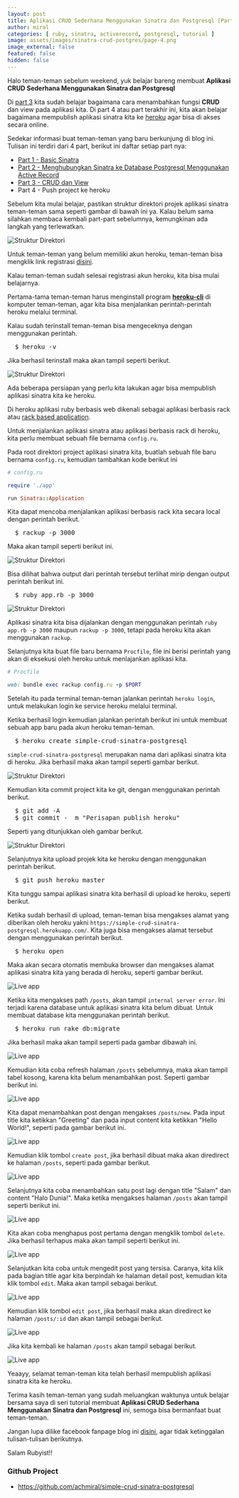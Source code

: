 ```yaml
---
layout: post
title: Aplikasi CRUD Sederhana Menggunakan Sinatra dan Postgresql [Part 4] END
author: miral
categories: [ ruby, sinatra, activerecord, postgresql, tutorial ]
image: assets/images/sinatra-crud-postgres/page-4.png
image_external: false
featured: false
hidden: false
---
```


Halo teman-teman sebelum weekend, yuk belajar bareng membuat **Aplikasi CRUD Sederhana Menggunakan Sinatra dan Postgresql**

Di [part 3](/2018/11/02/aplikasi-crud-sederhana-menggunakan-sinatra-dan-postgresql-part-3) kita sudah belajar bagaimana cara menambahkan fungsi **CRUD** dan view pada aplikasi kita. Di part 4 atau part terakhir ini, kita akan belajar bagaimana mempublish aplikasi sinatra kita ke [heroku](https://id.heroku.com/login) agar bisa di akses secara online.

Sedekar informasi buat teman-teman yang baru berkunjung di blog ini. Tulisan ini terdiri dari 4 part, berikut ini daftar setiap part nya:

+ [Part 1 - Basic Sinatra](/2018/10/25/membuat-simple-crud-dengan-sinatra-dan-postgresql-part-1)
+ [Part 2 - Menghubungkan Sinatra ke Database Postgresql Menggunakan Active Record](/2018/10/27/aplikasi-crud-sederhana-menggunakan-sinatra-dan-postgresql-part-2)
+ [Part 3 - CRUD dan View](/2018/11/02/aplikasi-crud-sederhana-menggunakan-sinatra-dan-postgresql-part-3)
+ Part 4 - Push project ke heroku

Sebelum kita mulai belajar, pastikan struktur direktori projek aplikasi sinatra teman-teman sama seperti gambar di bawah ini ya. Kalau belum sama silahkan membaca kembali part-part sebelumnya, kemungkinan ada langkah yang terlewatkan.

![Struktur Direktori]({{site.url}}/assets/images/sinatra-crud-postgres/Screenshot_2018-11-01_22-36-21.png)

Untuk teman-teman yang belum memiliki akun heroku, teman-teman bisa mengklik link registrasi [disini](https://signup.heroku.com/login).

Kalau teman-teman sudah selesai registrasi akun heroku, kita bisa mulai belajarnya.

Pertama-tama teman-teman harus menginstall program [**heroku-cli**](https://devcenter.heroku.com/articles/heroku-cli#download-and-install) di komputer teman-teman, agar kita bisa menjalankan perintah-perintah heroku melalui terminal.

Kalau sudah terinstall teman-teman bisa mengeceknya dengan menggunakan perintah.

<pre>
  $ heroku -v
</pre>

Jika berhasil terinstall maka akan tampil seperti berikut.

![Struktur Direktori]({{site.url}}/assets/images/sinatra-crud-postgres/Screenshot_2018-11-02_05-57-13.png)

Ada beberapa persiapan yang perlu kita lakukan agar bisa mempublish aplikasi sinatra kita ke heroku.

Di heroku aplikasi ruby berbasis web dikenali sebagai aplikasi berbasis rack atau [rack based application](https://devcenter.heroku.com/articles/rack).

Untuk menjalankan aplikasi sinatra atau aplikasi berbasis rack di heroku, kita perlu membuat sebuah file bernama `config.ru`.

Pada root direktori project aplikasi sinatra kita, buatlah sebuah file baru bernama `config.ru`, kemudian tambahkan kode berikut ini

```ruby
# config.ru

require './app'

run Sinatra::Application
```

Kita dapat mencoba menjalankan aplikasi berbasis rack kita secara local dengan perintah berikut.

<pre>
  $ rackup -p 3000
</pre>

Maka akan tampil seperti berikut ini.

![Struktur Direktori]({{site.url}}/assets/images/sinatra-crud-postgres/Screenshot_2018-11-02_06-14-33.png)

Bisa dilihat bahwa output dari perintah tersebut terlihat mirip dengan output perintah berikut ini.

<pre>
  $ ruby app.rb -p 3000
</pre>

![Struktur Direktori]({{site.url}}/assets/images/sinatra-crud-postgres/Screenshot_2018-11-02_06-14-22.png)

Aplikasi sinatra kita bisa dijalankan dengan menggunakan perintah `ruby app.rb -p 3000` maupun `rackup -p 3000`, tetapi pada heroku kita akan menggunakan `rackup`.

Selanjutnya kita buat file baru bernama `Procfile`, file ini berisi perintah yang akan di eksekusi oleh heroku untuk menlajankan aplikasi kita.

```ruby
# Procfile

web: bundle exec rackup config.ru -p $PORT
```

Setelah itu pada terminal teman-teman jalankan perintah `heroku login`, untuk melakukan login ke service heroku melalui terminal. 

Ketika berhasil login kemudian jalankan perintah berikut ini untuk membuat sebuah app baru pada akun heroku teman-teman.

<pre>
  $ heroku create simple-crud-sinatra-postgresql
</pre>

`simple-crud-sinatra-postgresql` merupakan nama dari aplikasi sinatra kita di heroku. Jika berhasil maka akan tampil seperti gambar berikut.

![Struktur Direktori]({{site.url}}/assets/images/sinatra-crud-postgres/Screenshot_2018-11-02_06-33-37.png)

Kemudian kita commit project kita ke git, dengan menggunakan perintah berikut.

<pre>
  $ git add -A
  $ git commit -  m "Perisapan publish heroku"
</pre>

Seperti yang ditunjukkan oleh gambar berikut.

![Struktur Direktori]({{site.url}}/assets/images/sinatra-crud-postgres/Screenshot_2018-11-02_06-37-02.png)

Selanjutnya kita upload projek kita ke heroku dengan menggunakan perintah berikut.

<pre>
  $ git push heroku master
</pre>

Kita tunggu sampai aplikasi sinatra kita berhasil di upload ke heroku, seperti berikut.

<script id="asciicast-bQmvKiFwIBrK078Nf2yZsLztS" src="https://asciinema.org/a/bQmvKiFwIBrK078Nf2yZsLztS.js" async></script>

Ketika sudah berhasil di upload, teman-teman bisa mengakses alamat yang diberikan oleh heroku yakni `https://simple-crud-sinatra-postgresql.herokuapp.com/`. Kita juga bisa mengakses alamat tersebut dengan menggunakan perintah berikut.

<pre>
  $ heroku open
</pre>

Maka akan secara otomatis membuka browser dan mengakses alamat aplikasi sinatra kita yang berada di heroku, seperti gambar berikut.

![Live app]({{site.url}}/assets/images/sinatra-crud-postgres/Screenshot_2018-11-02_06-45-18.png)

Ketika kita mengakses path `/posts`, akan tampil `internal server error`. Ini terjadi karena database untuk aplikasi sinatra kita belum dibuat. Untuk membuat database kita menggunakan perintah berikut.

<pre>
  $ heroku run rake db:migrate
</pre>

Jika berhasil maka akan tampil seperti pada gambar dibawah ini.

![Live app]({{site.url}}/assets/images/sinatra-crud-postgres/Screenshot_2018-11-02_06-49-47.png)

Kemudian kita coba refresh halaman `/posts` sebelumnya, maka akan tampil tabel kosong, karena kita belum menambahkan post. Seperti gambar berikut ini.

![Live app]({{site.url}}/assets/images/sinatra-crud-postgres/Screenshot_2018-11-02_06-52-18.png)

Kita dapat menambahkan post dengan mengakses `/posts/new`. Pada input title kita ketikkan "Greeting" dan pada input content kita ketikkan "Hello World!", seperti pada gambar berikut ini.

![Live app]({{site.url}}/assets/images/sinatra-crud-postgres/Screenshot_2018-11-02_06-54-33.png)

Kemudian klik tombol `create post`, jika berhasil dibuat maka akan diredirect ke halaman `/posts`, seperti pada gambar berikut.

![Live app]({{site.url}}/assets/images/sinatra-crud-postgres/Screenshot_2018-11-02_06-54-41.png)

Selanjutnya kita coba menambahkan satu post lagi dengan title "Salam" dan content "Halo Dunia!". Maka ketika mengakses halaman `/posts` akan tampil seperti berikut ini.

![Live app]({{site.url}}/assets/images/sinatra-crud-postgres/Screenshot_2018-11-02_06-55-09.png)

Kita akan coba menghapus post pertama dengan mengklik tombol `delete`. Jika berhasil terhapus maka akan tampil seperti berikut ini.

![Live app]({{site.url}}/assets/images/sinatra-crud-postgres/Screenshot_2018-11-02_06-55-17.png)

Selanjutkan kita coba untuk mengedit post yang tersisa. Caranya, kita klik pada bagian title agar kita berpindah ke halaman detail post, kemudian kita klik tombol `edit`. Maka akan tampil sebagai berikut.

![Live app]({{site.url}}/assets/images/sinatra-crud-postgres/Screenshot_2018-11-02_07-03-26.png)

Kemudian klik tombol `edit post`, jika berhasil maka akan diredirect ke halaman `/posts/:id` dan akan tampil sebagai berikut.

![Live app]({{site.url}}/assets/images/sinatra-crud-postgres/Screenshot_2018-11-02_07-03-39.png)

Jika kita kembali ke halaman `/posts` akan tampil sebagai berikut.

![Live app]({{site.url}}/assets/images/sinatra-crud-postgres/Screenshot_2018-11-02_07-03-45.png)

Yeaayy, selamat teman-teman kita telah berhasil mempublish aplikasi sinatra kita ke heroku.

Terima kasih teman-teman yang sudah meluangkan waktunya untuk belajar bersama saya di seri tutorial membuat **Aplikasi CRUD Sederhana Menggunakan Sinatra dan Postgresql** ini, semoga bisa bermanfaat buat teman-teman. 

Jangan lupa dilike facebook fanpage blog ini [disini](https://www.facebook.com/achmiral.id), agar tidak ketinggalan tulisan-tulisan berikutnya.

Salam Rubyist!!

### Github Project
- https://github.com/achmiral/simple-crud-sinatra-postgresql
